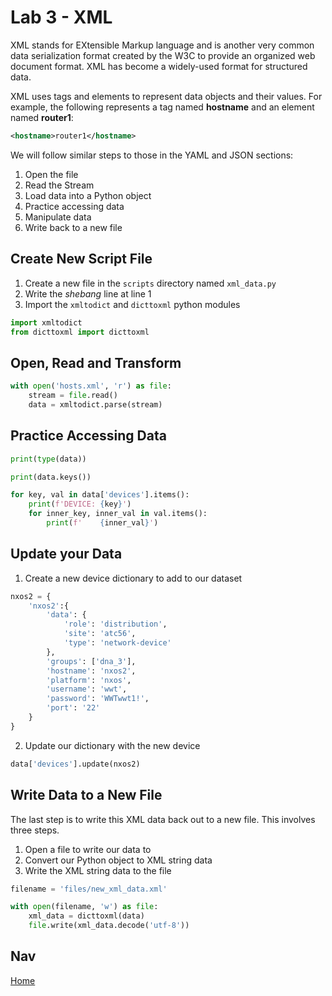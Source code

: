 # Lab 3 - XML
XML stands for EXtensible Markup language and is another very common data serialization format created by the W3C to provide an organized web document format.  XML has become a widely-used format for structured data.

XML uses tags and elements to represent data objects and their values.  For example, the following represents a tag named **hostname** and an element named **router1**:

```xml
<hostname>router1</hostname>
```

We will follow similar steps to those in the YAML and JSON sections:

1. Open the file
2. Read the Stream
3. Load data into a Python object
4. Practice accessing data
5. Manipulate data
6. Write back to a new file

## Create New Script File
1. Create a new file in the `scripts` directory named `xml_data.py`
2. Write the *shebang* line at line 1
3. Import the `xmltodict` and `dicttoxml` python modules

```python
import xmltodict
from dicttoxml import dicttoxml
```

## Open, Read and Transform
```python
with open('hosts.xml', 'r') as file:
    stream = file.read()
    data = xmltodict.parse(stream)
```

## Practice Accessing Data
``` python
print(type(data))

print(data.keys())

for key, val in data['devices'].items():
    print(f'DEVICE: {key}')
    for inner_key, inner_val in val.items():
        print(f'    {inner_val}')
```

## Update your Data

1. Create a new device dictionary to add to our dataset
```python
nxos2 = {
    'nxos2':{
        'data': {
            'role': 'distribution',
            'site': 'atc56',
            'type': 'network-device'
        },
        'groups': ['dna_3'],
        'hostname': 'nxos2',
        'platform': 'nxos',
        'username': 'wwt',
        'password': 'WWTwwt1!',
        'port': '22'
    }
}
```

2. Update our dictionary with the new device
```python
data['devices'].update(nxos2)
```

## Write Data to a New File
The last step is to write this XML data back out to a new file.  This involves three steps.

1. Open a file to write our data to
2. Convert our Python object to XML string data
3. Write the XML string data to the file

```python
filename = 'files/new_xml_data.xml'

with open(filename, 'w') as file:
    xml_data = dicttoxml(data)
    file.write(xml_data.decode('utf-8'))
```

## Nav
[Home](../README.md)